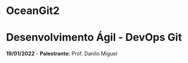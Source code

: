 # OceanGit2
# Desenvolvimento Ágil - DevOps Git

**19/01/2022**     -     **Palestrante:** Prof. Danilo Miguel
